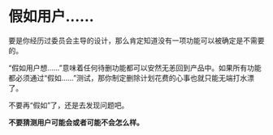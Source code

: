 # 假如用户......

要是你经历过委员会主导的设计，那么肯定知道没有一项功能可以被确定是不需要的。

“假如用户想......”意味着任何待删功能都可以安然无恙回到产品中。如果所有功能都必须通过“假如......”测试，那你制定删除计划花费的心事也就只能无端打水漂了。

不要再“假如”了，还是去发现问题吧。

**不要猜测用户可能会或者可能不会怎么样。**